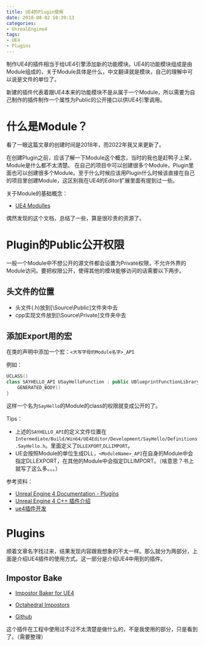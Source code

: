 ```yaml
---
title: UE4的Plugin使用
date: 2018-08-02 10:39:13
categories:
- UnrealEngine4
tags:
- UE4
- Plugins
---
```

制作UE4的插件相当于给UE4引擎添加新的功能模块。UE4的功能模块组成是由Module组成的，关于Module具体是什么，中文翻译就是模块，自己的理解中可以说是文件的单位了。

新建的插件代表着跟UE4本来的功能模块不是从属于一个Module，所以需要为自己制作的插件制作一个属性为Public的公开接口以供UE4引擎调用。

<!--more-->

# 什么是Module？
看了一眼这篇文章的创建时间是2018年，而2022年我又来更新了。

在创建Plugin之前，应该了解一下Module这个概念，当时的我也是赶鸭子上架，Module是什么都不太清楚。
在自己的项目中可以创建很多个Module，Plugin里面也可以创建很多个Module。至于什么时候应该用Plugin什么时候该直接在自己的项目里创建Module，这区别我在UE4的Editor扩展里面有提到过一些。

关于Module的基础概念：
- [UE4 Modulles](https://docs.google.com/presentation/d/1rSFFQk7RxNAHevROfVvUNviUfIntLkO_HpdvzHLkNEs/view#slide=id.g6e0e4b3bcf_5_213)

偶然发现的这个文档，总结了一些，算是很珍贵的资源了。


# Plugin的Public公开权限
一般一个Module中不想公开的源文件都会设置为Private权限，不允许外界的Module访问。要把权限公开，使得其他的模块能够访问的话需要以下两步。

## 头文件的位置
- 头文件(.h)放到[<ModuleDirectory>\Source\Public\]文件夹中去
- cpp实现文件放到[<ModuleDirectory>\Source\Private\]文件夹中去

## 添加Export用的宏
在类的声明中添加一个宏：`<大写字母的Module名字>_API`

例如：
```C++
UCLASS()
class SAYHELLO_API USayHelloFunction : public UBlueprintFunctionLibrary{
    GENERATED_BODY()
}
```
这样一个名为`SayHello`的Module的class的权限就变成公开的了。

Tips：
- 上述的`SAYHELLO_API`的定义文件位置在`Intermediate/Build/Win64/UE4Editor/Development/SayHello/Definitions.SayHello.h`。里面定义了`DLLEXPORT`,`DLLIMPORT`。
- UE会按照Module的单位生成DLL，`<ModuleName>_API`在自身的Module中会指定DLLEXPORT，在其他的Module中会指定DLLIMPORT。（啥意思？书上就写了这么多。。。）


参考资料：
- [Unreal Engine 4 Documentation - Plugins](http://api.unrealengine.com/INT/Programming/Plugins/index.html)
- [Unreal Engine 4 C++ 插件介绍](https://blog.csdn.net/qq_20309931/article/details/53584075)
- [ue4插件开发](https://blog.csdn.net/yangxuan0261/article/details/52098104)

# Plugins
顺着文章名字找过来，结果发现内容跟我想象的不太一样。那么就分为两部分，上面是介绍UE4插件的使用方式。这一部分是介绍UE4中用到的插件。


## Impostor Bake
- [Impostor Baker for UE4](https://80.lv/articles/impostor-baker-for-ue4/)

- [Octahedral Impostors](https://shaderbits.com/blog/octahedral-impostors/)
- [Github](https://github.com/ictusbrucks/ImpostorBaker)

这个插件在工程中使用过不过不太清楚是做什么的，不是我使用的部分，只是看到了。（需要整理）
